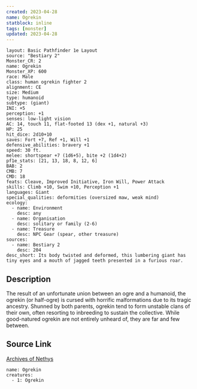 ```yaml
---
created: 2023-04-28
name: Ogrekin
statblock: inline
tags: [monster]
updated: 2023-04-28
---
```

```statblock
layout: Basic Pathfinder 1e Layout
source: "Bestiary 2"
Monster_CR: 2
name: Ogrekin
Monster_XP: 600
race: Male
class: human ogrekin fighter 2
alignment: CE
size: Medium
type: humanoid
subtype: (giant)
INI: +5
perception: +1
senses: low-light vision
AC: 14, touch 11, flat-footed 13 (dex +1, natural +3)
HP: 25
hit_dice: 2d10+10
saves: Fort +7, Ref +1, Will +1
defensive_abilities: bravery +1
speed: 30 ft.
melee: shortspear +7 (1d6+5), bite +2 (1d4+2)
pf1e_stats: [21, 13, 18, 8, 12, 6]
BAB: 2
CMB: 7
CMD: 18
feats: Cleave, Improved Initiative, Iron Will, Power Attack
skills: Climb +10, Swim +10, Perception +1
languages: Giant
special_qualities: deformities (oversized maw, weak mind)
ecology:
  - name: Environment
    desc: any
  - name: Organisation
    desc: solitary or family (2-6)
  - name: Treasure
    desc: NPC Gear (spear, other treasure)
sources:
  - name: Bestiary 2
    desc: 204
desc_short: Its body twisted and deformed, this lumbering giant has tiny eyes and a mouth of jagged teeth presented in a furious roar.
```
## Description
The result of an unfortunate union between an ogre and a humanoid, the ogrekin (or half-ogre) is cursed with horrific malformations due to its tragic ancestry. Shunned by both parents, ogrekin tend to form unstable clans of their own, often resorting to inbreeding to sustain the collective. While good-natured ogrekin are not entirely unheard of, they are far and few between.
## Source Link
[Archives of Nethys](https://aonprd.com/MonsterDisplay.aspx?ItemName=Ogrekin)
```encounter-table
name: Ogrekin
creatures:
  - 1: Ogrekin
```

